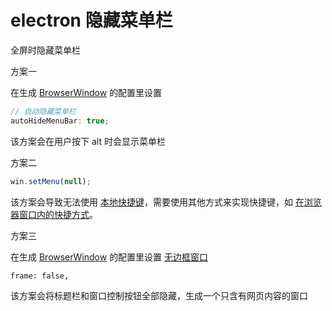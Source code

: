 # electron 隐藏菜单栏

全屏时隐藏菜单栏

方案一

在生成 [BrowserWindow](https://www.electronjs.org/docs/api/browser-window#class-browserwindow) 的配置里设置

```javascript
// 自动隐藏菜单栏
autoHideMenuBar: true;
```

该方案会在用户按下 alt 时会显示菜单栏

方案二

```javascript
win.setMenu(null);
```

该方案会导致无法使用 [本地快捷键](https://www.electronjs.org/docs/tutorial/keyboard-shortcuts#本地快捷键)，需要使用其他方式来实现快捷键，如 [在浏览器窗口内的快捷方式](https://www.electronjs.org/docs/tutorial/keyboard-shortcuts#在浏览器窗口内的快捷方式)。

方案三

在生成 [BrowserWindow](https://www.electronjs.org/docs/api/browser-window#class-browserwindow) 的配置里设置 [无边框窗口](https://www.electronjs.org/docs/api/frameless-window#无边框窗口)

```
frame: false,
```

该方案会将标题栏和窗口控制按钮全部隐藏，生成一个只含有网页内容的窗口
